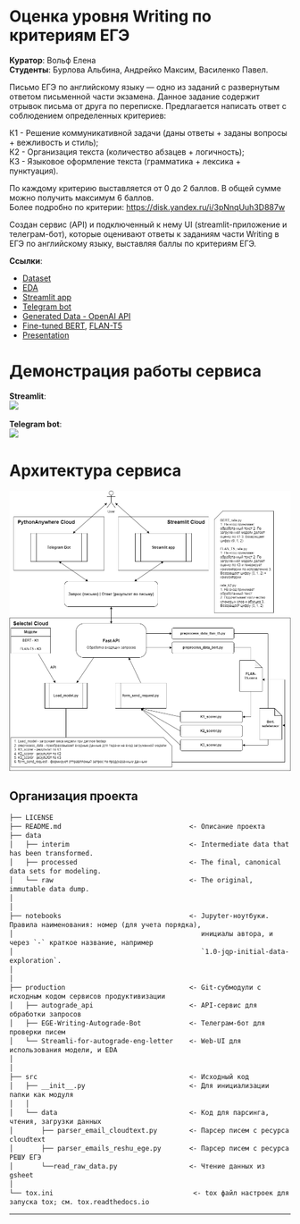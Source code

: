 # Оценка уровня Writing по критериям ЕГЭ

 **Куратор**: Вольф Елена  
 **Студенты**: Бурлова Альбина, Андрейко Максим, Василенко Павел.

Письмо ЕГЭ по английскому языку — одно из заданий с развернутым ответом письменной части экзамена. Данное задание содержит отрывок письма от друга по переписке. Предлагается написать ответ с соблюдением определенных критериев:

К1 - Решение коммуникативной задачи (даны ответы + заданы вопросы + вежливость и стиль);  
К2 - Организация текста (количество абзацев + логичность);  
К3 - Языковое оформление текста (грамматика + лексика + пунктуация).

По каждому критерию выставляется от 0 до 2 баллов. В общей сумме можно получить максимум 6 баллов.  
Более подробно по критерии: https://disk.yandex.ru/i/3pNnqUuh3D887w

 Создан сервис (API) и подключенный к нему UI (streamlit-приложение и телеграм-бот), которые оценивают ответы к заданиям части Writing в ЕГЭ по английскому языку, выставляя баллы по критериям ЕГЭ. 

**Ссылки**:

- [Dataset](https://docs.google.com/spreadsheets/d/1m0mc1H7ULIZ2HEkT4dha_XRmRjt0gWJ8aht_GJ2lxfw/edit#gid=0)
- [EDA](https://app-for-autograde-eng-letter.streamlit.app)
- [Streamlit app](https://app-for-autograde-eng-letter.streamlit.app)
- [Telegram bot](https://t.me/letter_checker_bot)
- [Generated Data - OpenAI API](https://disk.yandex.ru/d/j9CCiZQFpZMTPQ)
- [Fine-tuned BERT](https://disk.yandex.ru/d/5MBlWdXOSiJWuw), [FLAN-T5](https://disk.yandex.ru/d/m8rbGP77RMLoBg)
- [Presentation](https://docs.google.com/presentation/d/1EMiHkaB_kKYvVICD9-9Y8n7eeou9bSIYI5NnJ4Nqhmo/edit?usp=sharing)

# Демонстрация работы сервиса

**Streamlit**:  
![](https://github.com/Pixel-Pirate-Coder/AutoGrade-ENG-Writing/blob/main/images/streamlit.gif)

**Telegram bot**:  
![](https://github.com/Pixel-Pirate-Coder/AutoGrade-ENG-Writing/blob/main/images/tg_bot.gif)

# Архитектура сервиса
 ![Архитектура сервиса](images/service_diagram.png)

Организация проекта
------------

    ├── LICENSE
    ├── README.md                                <- Описание проекта
    ├── data
    │   ├── interim                              <- Intermediate data that has been transformed.
    │   ├── processed                            <- The final, canonical data sets for modeling.
    │   └── raw                                  <- The original, immutable data dump.
    │
    │
    ├── notebooks                                <- Jupyter-ноутбуки. Правила наименования: номер (для учета порядка),
    │                                               инициалы автора, и через `-` краткое название, например
    │                                               `1.0-jqp-initial-data-exploration`.
    │
    │
    ├── production                               <- Git-субмодули с исходным кодом сервисов продуктивизации
    │   ├── autograde_api                        <- API-сервис для обработки запросов
    │   ├── EGE-Writing-Autograde-Bot            <- Телеграм-бот для проверки писем
    │   └── Streamli-for-autograde-eng-letter    <- Web-UI для использования модели, и EDA
    │
    │ 
    ├── src                                      <- Исходный код
    │   ├── __init__.py                          <- Для инициализации папки как модуля
    │   │
    │   └── data                                 <- Код для парсинга, чтения, загрузки данных
    │       ├── parser_email_cloudtext.py        <- Парсер писем с ресурса cloudtext
    │       ├── parser_emails_reshu_ege.py       <- Парсер писем с ресурса РЕШУ ЕГЭ
    │       └──read_raw_data.py                  <- Чтение данных из gsheet
    │
    └── tox.ini                                   <- tox файл настроек для запуска tox; см. tox.readthedocs.io


--------
